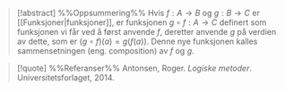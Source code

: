 
> [!abstract] %%Oppsummering%%
Hvis $f:A\rightarrow B$ og $g:B\rightarrow C$ er [[Funksjoner|funksjoner]], er funksjonen $g\circ f:A\rightarrow C$ definert som funksjonen vi får ved å først anvende $f$, deretter anvende $g$ på verdien av dette, som er $(g\circ f)(a)=g(f(a))$. Denne nye funksjonen kalles sammensetningen (eng. composition) av $f$ og $g$.

> [!quote] %%Referanser%%
Antonsen, Roger. *Logiske metoder*. Universitetsforlaget, 2014.